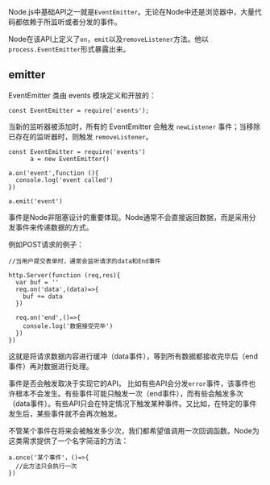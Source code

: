 Node.js中基础API之一就是`EventEmitter`。无论在Node中还是浏览器中，大量代码都依赖于所监听或者分发的事件。

Node在该API上定义了`on`，`emit`以及`removeListener`方法。他以`process.EventEmitter`形式暴露出来。

## emitter
EventEmitter 类由 events 模块定义和开放的：
```apple js
const EventEmitter = require('events');
```
当新的监听器被添加时，所有的 EventEmitter 会触发 `newListener` 事件；当移除已存在的监听器时，则触发 `removeListener`。

```apple js
const EventEmitter = require('events')
      a = new EventEmitter()
      
a.on('event',function (){
  console.log('event called')
})

a.emit('event')
```

事件是Node非阻塞设计的重要体现。Node通常不会直接返回数据，而是采用分发事件来传递数据的方式。

例如POST请求的例子：
```apple js
//当用户提交表单时，通常会监听请求的data和End事件

http.Server(function (req,res){
  var buf = ''
  req.on('data',(data)=>{
    buf += data
  })
  
  req.on('end',()=>{
    console.log('数据接受完毕')
  })
})
```
这就是将请求数据内容进行缓冲（data事件），等到所有数据都接收完毕后（end事件）再对数据进行处理。

事件是否会触发取决于实现它的API。
比如有些API会分发`error`事件，该事件也许根本不会发生。有些事件可能只触发一次（end事件），而有些会触发多次（data事件）。有些API只会在特定情况下触发某种事件。又比如，在特定的事件发生后，某些事件就不会再次触发。

不管某个事件在将来会被触发多少次，我们都希望值调用一次回调函数。Node为这类需求提供了一个名字简洁的方法：
```apple js
a.once('某个事件'，()=>{
  //此方法只会执行一次
})
```

